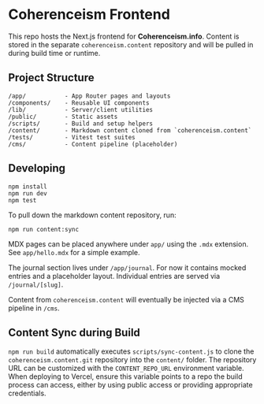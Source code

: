 # Coherenceism Frontend

This repo hosts the Next.js frontend for **Coherenceism.info**. Content is stored in the separate `coherenceism.content` repository and will be pulled in during build time or runtime.

## Project Structure

```
/app/           - App Router pages and layouts
/components/    - Reusable UI components
/lib/           - Server/client utilities
/public/        - Static assets
/scripts/       - Build and setup helpers
/content/       - Markdown content cloned from `coherenceism.content`
/tests/         - Vitest test suites
/cms/           - Content pipeline (placeholder)
```

## Developing

```
npm install
npm run dev
npm test
```

To pull down the markdown content repository, run:

```
npm run content:sync
```

MDX pages can be placed anywhere under `app/` using the `.mdx` extension. See `app/hello.mdx` for a simple example.

The journal section lives under `/app/journal`. For now it contains mocked entries and a placeholder layout. Individual entries are served via `/journal/[slug]`.

Content from `coherenceism.content` will eventually be injected via a CMS pipeline in `/cms`.

## Content Sync during Build

`npm run build` automatically executes `scripts/sync-content.js` to clone the `coherenceism.content.git` repository into the `content/` folder. The repository URL can be customized with the `CONTENT_REPO_URL` environment variable. When deploying to Vercel, ensure this variable points to a repo the build process can access, either by using public access or providing appropriate credentials.
